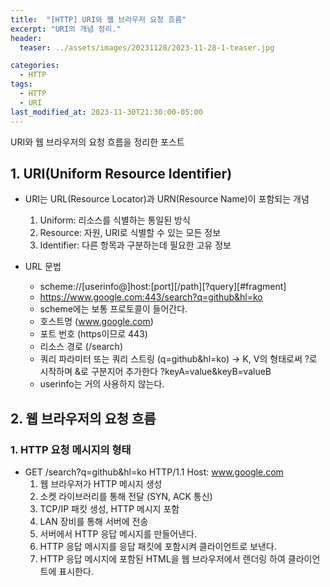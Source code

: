 ```yaml
---
title:  "[HTTP] URI와 웹 브라우저 요청 흐름"
excerpt: "URI의 개념 정리."
header:
  teaser: ../assets/images/20231128/2023-11-28-1-teaser.jpg

categories:
  - HTTP
tags:
  - HTTP
  - URI
last_modified_at: 2023-11-30T21:30:00-05:00
---
```

URI와 웹 브라우저의 요청 흐름을 정리한 포스트
  
## 1. URI(Uniform Resource Identifier)
+ URI는 URL(Resource Locator)과 URN(Resource Name)이 포함되는 개념  
  1. Uniform: 리소스를 식별하는 통일된 방식
  2. Resource: 자원, URI로 식별할 수 있는 모든 정보
  3. Identifier: 다른 항목과 구분하는데 필요한 고유 정보

+ URL 문법
  + scheme://[userinfo@]host:[port][/path][?query][#fragment]
  + https://www.google.com:443/search?q=github&hl=ko
  + scheme에는 보통 프로토콜이 들어간다.
  + 호스트명 (www.google.com)
  + 포트 번호 (https이므로 443)
  + 리소스 경로 (/search)
  + 쿼리 파라미터 또는 쿼리 스트링 (q=github&hl=ko) → K, V의 형태로써 ?로 시작하며 &로 구분지어 추가한다 ?keyA=value&keyB=valueB
  + userinfo는 거의 사용하지 않는다.

## 2. 웹 브라우저의 요청 흐름
### 1. HTTP 요청 메시지의 형태
+ GET /search?q=github&hl=ko HTTP/1.1 Host: www.google.com
  1. 웹 브라우저가 HTTP 메시지 생성
  2. 소켓 라이브러리를 통해 전달 (SYN, ACK 통신)
  3. TCP/IP 패킷 생성, HTTP 메시지 포함
  4. LAN 장비를 통해 서버에 전송
  5. 서버에서 HTTP 응답 메시지를 만들어낸다.
  6. HTTP 응답 메시지를 응답 패킷에 포함시켜 클라이언트로 보낸다.
  7. HTTP 응답 메시지에 포함된 HTML을 웹 브라우저에서 렌더링 하여 클라이언트에 표시한다.